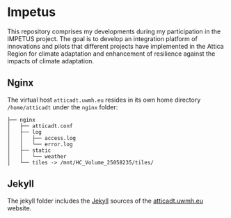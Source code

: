 # Impetus

This repository comprises my developments during my participation in the IMPETUS project. The goal is to develop an integration platform of innovations and pilots that different projects have implemented in the Attica Region for climate adaptation and enhancement of resilience against the impacts of climate adaptation.

## Nginx

The virtual host `atticadt.uwmh.eu` resides in its own home directory `/home/atticadt` under the `nginx` folder:

```
├── nginx
│   ├── atticadt.conf
│   ├── log
│   │   ├── access.log
│   │   └── error.log
│   ├── static
│   │   └── weather
│   └── tiles -> /mnt/HC_Volume_25058235/tiles/
```

## Jekyll

The jekyll folder includes the [Jekyll](https://jekyllrb.com/) sources of the [atticadt.uwmh.eu](https://atticadt.uwmh.eu) website.
